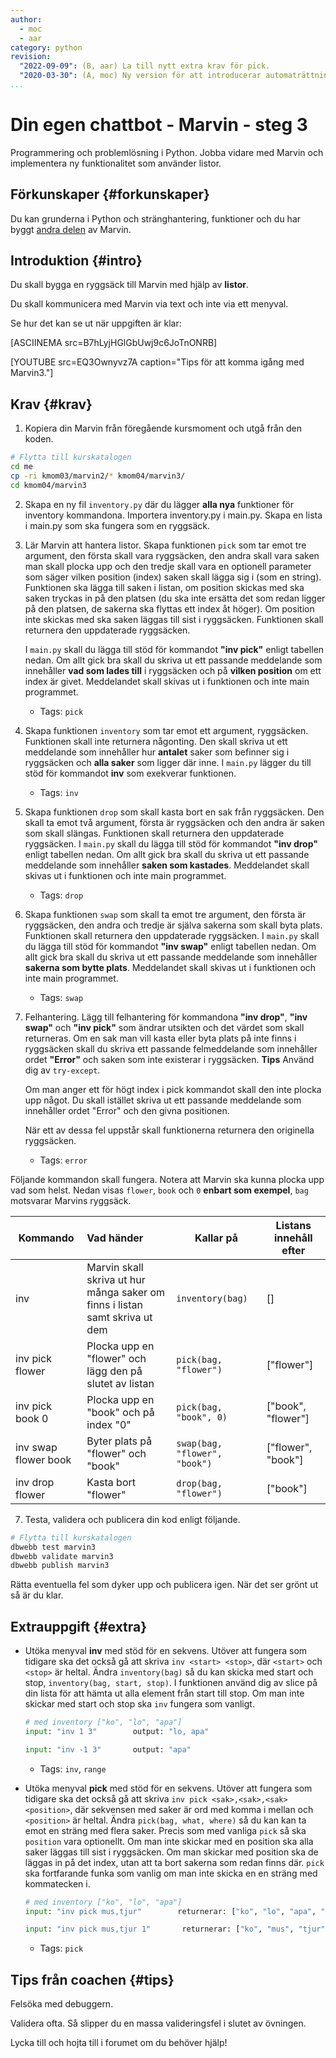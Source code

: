 ```yaml
---
author:
  - moc
  - aar
category: python
revision:
  "2022-09-09": (B, aar) La till nytt extra krav för pick.
  "2020-03-30": (A, moc) Ny version för att introducerar automaträttning.
...
```

Din egen chattbot - Marvin - steg 3
==================================

Programmering och problemlösning i Python. Jobba vidare med Marvin och implementera ny funktionalitet som använder listor.

<!--more-->


Förkunskaper {#forkunskaper}
-----------------------

Du kan grunderna i Python och stränghantering, funktioner och du har byggt [andra delen](uppgift/din-egen-chattbot-marvin-steg-2-v4) av Marvin.



Introduktion {#intro}
-----------------------

Du skall bygga en ryggsäck till Marvin med hjälp av **listor**.

Du skall kommunicera med Marvin via text och inte via ett menyval.

Se hur det kan se ut när uppgiften är klar:

[ASCIINEMA src=B7hLyjHGlGbUwj9c6JoTnONRB]


[YOUTUBE src=EQ3Ownyvz7A caption="Tips för att komma igång med Marvin3."]


Krav {#krav}
-----------------------

1. Kopiera din Marvin från föregående kursmoment och utgå från den koden.

```bash
# Flytta till kurskatalogen
cd me
cp -ri kmom03/marvin2/* kmom04/marvin3/
cd kmom04/marvin3
```

2. Skapa en ny fil `inventory.py` där du lägger **alla nya** funktioner för inventory kommandona. Importera inventory.py i main.py. Skapa en lista i main.py som ska fungera som en ryggsäck.

3. Lär Marvin att hantera listor. Skapa funktionen `pick` som tar emot tre argument, den första skall vara ryggsäcken, den andra skall vara saken man skall plocka upp och den tredje skall vara en optionell parameter som säger vilken position (index) saken skall lägga sig i (som en string). Funktionen ska lägga till saken i listan, om position skickas med ska saken tryckas in på den platsen (du ska inte ersätta det som redan ligger på den platsen, de sakerna ska flyttas ett index åt höger). Om position inte skickas med ska saken läggas till sist i ryggsäcken. Funktionen skall returnera den uppdaterade ryggsäcken.

   I `main.py` skall du lägga till stöd för kommandot **"inv pick"** enligt tabellen nedan. Om allt gick bra skall du skriva ut ett passande meddelande som innehåller **vad som lades till** i ryggsäcken och på **vilken position** om ett index är givet. Meddelandet skall skivas ut i funktionen och inte main programmet.

    - Tags: `pick`

4. Skapa funktionen `inventory` som tar emot ett argument, ryggsäcken. Funktionen skall inte returnera någonting. Den skall skriva ut ett meddelande som innehåller hur **antalet** saker som befinner sig i ryggsäcken och **alla saker** som ligger där inne. I `main.py` lägger du till stöd för kommandot **inv** som exekverar funktionen.
    - Tags: `inv`

5. Skapa funktionen `drop` som skall kasta bort en sak från ryggsäcken. Den skall ta emot två argument, första är ryggsäcken och den andra är saken som skall slängas. Funktionen skall returnera den uppdaterade ryggsäcken. I `main.py` skall du lägga till stöd för kommandot **"inv drop"** enligt tabellen nedan. Om allt gick bra skall du skriva ut ett passande meddelande som innehåller **saken som kastades**. Meddelandet skall skivas ut i funktionen och inte main programmet.
    - Tags: `drop`

6. Skapa funktionen `swap` som skall ta emot tre argument, den första är ryggsäcken, den andra och tredje är själva sakerna som skall byta plats. Funktionen skall returnera den uppdaterade ryggsäcken. I `main.py` skall du lägga till stöd för kommandot **"inv swap"** enligt tabellen nedan. Om allt gick bra skall du skriva ut ett passande meddelande som innehåller **sakerna som bytte plats**. Meddelandet skall skivas ut i funktionen och inte main programmet.
    - Tags: `swap`

7. Felhantering. Lägg till felhantering för kommandona **"inv drop"**, **"inv swap"** och **"inv pick"** som ändrar utsikten och det värdet som skall returneras. Om en sak man vill kasta eller byta plats på inte finns i ryggsäcken skall du skriva ett passande felmeddelande som innehåller ordet **"Error"** och saken som inte existerar i ryggsäcken. **Tips** Använd dig av `try-except`. 

    Om man anger ett för högt index i pick kommandot skall den inte plocka upp något. Du skall istället skriva ut ett passande meddelande som innehåller ordet "Error" och den givna positionen.

    När ett av dessa fel uppstår skall funktionerna returnera den originella ryggsäcken.

    - Tags: `error`

Följande kommandon skall fungera. Notera att Marvin ska kunna plocka upp vad som helst. Nedan visas `flower`, `book` och `0` **enbart som exempel**, `bag` motsvarar Marvins ryggsäck.

| Kommando               | Vad händer                                                                  | Kallar på                     | Listans innehåll efter |
|------------------------|:----------------------------------------------------------------------------|-------------------------------|------------------------|
| inv                    | Marvin skall skriva ut hur många saker om finns i listan samt skriva ut dem | `inventory(bag)`              | []                     |
| inv pick flower        | Plocka upp en "flower" och lägg den på slutet av listan                     | `pick(bag, "flower")`         | ["flower"]             |
| inv pick book 0        | Plocka upp en "book" och på index "0"                                       | `pick(bag, "book", 0)`        | ["book", "flower"]     |
| inv swap flower book   | Byter plats på "flower" och "book"                                          | `swap(bag, "flower", "book")` | ["flower", "book"]     |
| inv drop flower        | Kasta bort "flower"                                                         | `drop(bag, "flower")`         | ["book"]               |

7. Testa, validera och publicera din kod enligt följande.

```bash
# Flytta till kurskatalogen
dbwebb test marvin3
dbwebb validate marvin3
dbwebb publish marvin3
```

Rätta eventuella fel som dyker upp och publicera igen. När det ser grönt ut så är du klar.



Extrauppgift {#extra}
-----------------------


- Utöka menyval **inv** med stöd för en sekvens. Utöver att fungera som tidigare ska det också gå att skriva `inv <start> <stop>`, där `<start>` och `<stop>` är heltal. Ändra `inventory(bag)` så du kan skicka med start och stop, `inventory(bag, start, stop)`. I funktionen använd dig av slice på din lista för att hämta ut alla element från start till stop. Om man inte skickar med start och stop ska `inv` fungera som vanligt.

    ```python
    # med inventory ["ko", "lo", "apa"]
    input: "inv 1 3"        output: "lo, apa"

    input: "inv -1 3"       output: "apa"
    ```

    - Tags: `inv`, `range`


- Utöka menyval **pick** med stöd för en sekvens. Utöver att fungera som tidigare ska det också gå att skriva `inv pick <sak>,<sak>,<sak> <position>`, där sekvensen med saker är ord med komma i mellan och `<position>` är heltal. Ändra `pick(bag, what, where)` så du kan kan ta emot en sträng med flera saker. Precis som med vanliga `pick` så ska `position` vara optionellt. Om man inte skickar med en position ska alla saker läggas till sist i ryggsäcken. Om man skickar med position ska de läggas in på det index, utan att ta bort sakerna som redan finns där. `pick` ska fortfarande funka som vanlig om man inte skicka en en sträng med kommatecken i.

    ```python
    # med inventory ["ko", "lo", "apa"]
    input: "inv pick mus,tjur"        returnerar: ["ko", "lo", "apa", "mus", "tjur"]

    input: "inv pick mus,tjur 1"       returnerar: ["ko", "mus", "tjur", "lo", "apa"]
    ```

    - Tags: `pick`




Tips från coachen {#tips}
-----------------------

Felsöka med debuggern.

Validera ofta. Så slipper du en massa valideringsfel i slutet av övningen.

Lycka till och hojta till i forumet om du behöver hjälp!

